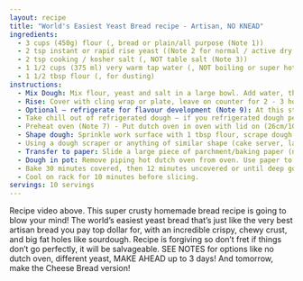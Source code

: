 ```yaml
---
layout: recipe
title: "World's Easiest Yeast Bread recipe - Artisan, NO KNEAD"
ingredients:
  - 3 cups (450g) flour (, bread or plain/all purpose (Note 1))
  - 2 tsp instant or rapid rise yeast ((Note 2 for normal / active dry yeast))
  - 2 tsp cooking / kosher salt (, NOT table salt (Note 3))
  - 1 1/2 cups (375 ml) very warm tap water (, NOT boiling or super hot (ie up to 55°C/130°F) (Note 4))
  - 1 1/2 tbsp flour (, for dusting)
instructions:
  - Mix Dough: Mix flour, yeast and salt in a large bowl. Add water, then use the handle of a wooden spoon to mix until all the flour is incorporated. Dough will be wet and sloppy – not kneadable, but not runny like cake batter. Adjust with more water or flour if needed for right consistency (see video at 17 sec, Note 5).
  - Rise: Cover with cling wrap or plate, leave on counter for 2 - 3 hours until it doubles in volume, it’s wobbly like jelly and the top is bubbly (see video at 24 seconds). If after 1 hour it doesn’t seem to be rising, move it somewhere warmer (Note 6).
  - Optional – refrigerate for flavour development (Note 9): At this stage, you can either bake immediately (move onto Step 5) or refrigerate for up to 3 days.
  - Take chill out of refrigerated dough – if you refrigerated dough per above, leave the bowl on the counter for 45 - 60 minutes while the oven is preheating. Cold dough does not rise as well.
  - Preheat oven (Note 7) - Put dutch oven in oven with lid on (26cm/10" or larger). Preheat to 230°C/450°F (220° fan) 30 minutes prior to baking. (Note 8 for no dutch oven)
  - Shape dough: Sprinkle work surface with 1 tbsp flour, scrape dough out of bowl. Sprinkle top with 1/2 tbsp flour.
  - Using a dough scraper or anything of similar shape (cake server, large knife, spatula), fold the sides inwards (about 6 folds) to roughly form a roundish shape. Don’t be too meticulous here – you’re about to deform it, it’s more about deflating the bubbles in the dough and forming a shape you can move.
  - Transfer to paper: Slide a large piece of parchment/baking paper (not wax paper) next to the dough, then flip the dough upside down onto the paper (ie seam side down, smooth side up). Slide/push it towards the middle, then reshape it into a round(ish) shape. Don't get too hung up about shape. In fact, lopsided = more ridges = more crunchy bits!
  - Dough in pot: Remove piping hot dutch oven from oven. Use paper to place dough into pot, place lid on.
  - Bake 30 minutes covered, then 12 minutes uncovered or until deep golden and crispy.
  - Cool on rack for 10 minutes before slicing.
servings: 10 servings
---
```


Recipe video above. This super crusty homemade bread recipe is going to blow your mind! The world’s easiest yeast bread that’s just like the very best artisan bread you pay top dollar for, with an incredible crispy, chewy crust, and big fat holes like sourdough. Recipe is forgiving so don’t fret if things don’t go perfectly, it will be salvageable. SEE NOTES for options like no dutch oven, different yeast, MAKE AHEAD up to 3 days! And tomorrow, make the Cheese Bread version!

